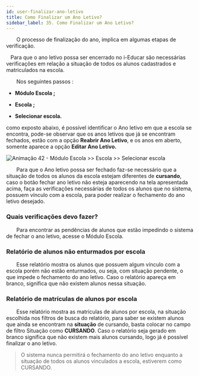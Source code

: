 ```yaml
---
id: user-finalizar-ano-letivo
title: Como Finalizar um Ano Letivo?
sidebar_label: 35. Como Finalizar um Ano Letivo?
---
```


<div class="justificado">

&nbsp;&nbsp;&nbsp;&nbsp;&nbsp;&nbsp;&nbsp;O processo de finalização do ano, implica em algumas etapas de verificação.

&nbsp;&nbsp;&nbsp;Para que o ano letivo possa ser encerrado no i-Educar são necessárias verificações em relação a situação de todos os alunos cadastrados e matriculados na escola. 

&nbsp;&nbsp;&nbsp;&nbsp;&nbsp;&nbsp;&nbsp;Nos seguintes passos :

* **Módulo Escola ;**

* **Escola ;**

* **Selecionar escola.**

como exposto abaixo, é possível identificar o Ano letivo em que a escola se encontra, pode-se observar que os anos letivos que já se encontram fechados, estão com a opção **Reabrir Ano Letivo**, e os anos em aberto, somente aparece a opção **Editar Ano Letivo.**

![Animação 42 - Módulo Escola >> Escola >> Selecionar escola](../img/user-docs/finalizar_ano_letivo.gif)

&nbsp;&nbsp;&nbsp;&nbsp;&nbsp;&nbsp;&nbsp;Para que o Ano letivo possa ser fechado faz-se necessário que a situação de todos os alunos da escola estejam diferentes de **cursando**, caso o botão fechar ano letivo não esteja aparecendo na tela apresentada acima, faça as verificações necessárias de todos os alunos que no sistema, possuem vínculo com a escola, para poder realizar o fechamento do ano letivo desejado.


### Quais verificações devo fazer?

&nbsp;&nbsp;&nbsp;&nbsp;&nbsp;&nbsp;&nbsp;Para encontrar as pendências de alunos que estão impedindo o sistema de fechar o ano letivo, acesse o Módulo Escola.

### Relatório de alunos não enturmados por escola

&nbsp;&nbsp;&nbsp;&nbsp;&nbsp;&nbsp;&nbsp;Esse relatório mostra os alunos que possuem algum vínculo com a escola porém não estão enturmados, ou seja, com situação pendente, o que impede o fechamento do ano letivo. Caso o relatório apareça em branco, significa que não existem alunos nessa situação.

### Relatório de matrículas de alunos por escola

&nbsp;&nbsp;&nbsp;&nbsp;&nbsp;&nbsp;&nbsp;Esse relatório mostra as matrículas de alunos por escola, na situação escolhida nos filtros de busca do relatório, para saber se existem alunos que ainda se encontram na **situação** de cursando, basta colocar no campo de filtro Situação como **CURSANDO**. Caso o relatório seja gerado em branco significa que não existem mais alunos cursando, logo já é possível finalizar o ano letivo.

> O sistema nunca permitirá o fechamento do ano letivo enquanto a situação de todos os alunos vinculados a escola, estiverem como CURSANDO.

</div>

